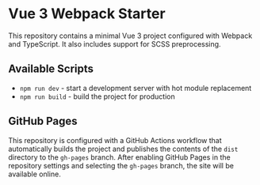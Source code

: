 # Vue 3 Webpack Starter

This repository contains a minimal Vue 3 project configured with Webpack and TypeScript. It also includes support for SCSS preprocessing.

## Available Scripts

- `npm run dev` - start a development server with hot module replacement
- `npm run build` - build the project for production

## GitHub Pages

This repository is configured with a GitHub Actions workflow that automatically builds the project and publishes the contents of the `dist` directory to the `gh-pages` branch. After enabling GitHub Pages in the repository settings and selecting the `gh-pages` branch, the site will be available online.
